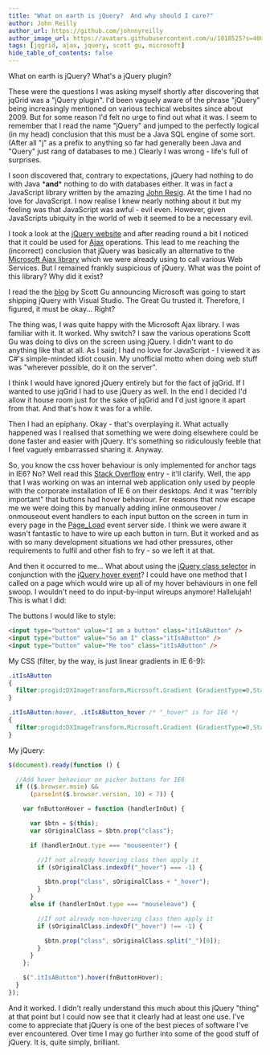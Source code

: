 ```yaml
---
title: "What on earth is jQuery?  And why should I care?"
author: John Reilly
author_url: https://github.com/johnnyreilly
author_image_url: https://avatars.githubusercontent.com/u/1010525?s=400&u=294033082cfecf8ad1645b4290e362583b33094a&v=4
tags: [jqgrid, ajax, jquery, scott gu, microsoft]
hide_table_of_contents: false
---
```

What on earth is jQuery? What's a jQuery plugin?

 These were the questions I was asking myself shortly after discovering that jqGrid was a "jQuery plugin". I'd been vaguely aware of the phrase "jQuery" being increasingly mentioned on various techical websites since about 2009. But for some reason I'd felt no urge to find out what it was. I seem to remember that I read the name "jQuery" and jumped to the perfectly logical (in my head) conclusion that this must be a Java SQL engine of some sort. (After all "j" as a prefix to anything so far had generally been Java and "Query" just rang of databases to me.) Clearly I was wrong - life's full of surprises.

I soon discovered that, contrary to expectations, jQuery had nothing to do with Java \***and**\* nothing to do with databases either. It was in fact a JavaScript library written by the amazing [John Resig](<http://ejohn.org/about/>). At the time I had no love for JavaScript. I now realise I knew nearly nothing about it but my feeling was that JavaScript was awful - evil even. However, given JavaScripts ubiquity in the world of web it seemed to be a necessary evil.

I took a look at the [jQuery website](<http://jquery.com/>) and after reading round a bit I noticed that it could be used for [Ajax](<http://en.wikipedia.org/wiki/Ajax_%28programming%29>) operations. This lead to me reaching the (incorrect) conclusion that jQuery was basically an alternative to the [Microsoft Ajax library](<http://en.wikipedia.org/wiki/ASP.NET_AJAX#Microsoft_Ajax_Library>) which we were already using to call various Web Services. But I remained frankly suspicious of jQuery. What was the point of this library? Why did it exist?

I read the the [blog](<http://weblogs.asp.net/scottgu/archive/2008/09/28/jquery-and-microsoft.aspx>) by Scott Gu announcing Microsoft was going to start shipping jQuery with Visual Studio. The Great Gu trusted it. Therefore, I figured, it must be okay... Right?

The thing was, I was quite happy with the Microsoft Ajax library. I was familiar with it. It worked. Why switch? I saw the various operations Scott Gu was doing to divs on the screen using jQuery. I didn't want to do anything like that at all. As I said; I had no love for JavaScript - I viewed it as C#'s simple-minded idiot cousin. My unofficial motto when doing web stuff was "wherever possible, do it on the server".

I think I would have ignored jQuery entirely but for the fact of jqGrid. If I wanted to use jqGrid I had to use jQuery as well. In the end I decided I'd allow it house room just for the sake of jqGrid and I'd just ignore it apart from that. And that's how it was for a while.

Then I had an epiphany. Okay - that's overplaying it. What actually happened was I realised that something we were doing elsewhere could be done faster and easier with jQuery. It's something so ridiculously feeble that I feel vaguely embarrassed sharing it. Anyway.

So, you know the css hover behaviour is only implemented for anchor tags in IE6? No? Well read this [Stack Overflow](<http://stackoverflow.com/questions/36605/ie-6-css-hover-non-anchor-tag>) entry - it'll clarify. Well, the app that I was working on was an internal web application only used by people with the corporate installation of IE 6 on their desktops. And it was "terribly important" that buttons had hover behaviour. For reasons that now escape me we were doing this by manually adding inline onmouseover / onmouseout event handlers to each input button on the screen in turn in every page in the [Page\_Load](<http://msdn.microsoft.com/en-us/library/ms178472.aspx>) event server side. I think we were aware it wasn't fantastic to have to wire up each button in turn. But it worked and as with so many development situations we had other pressures, other requirements to fulfil and other fish to fry - so we left it at that.

And then it occurred to me... What about using the [jQuery class selector](<http://api.jquery.com/class-selector/>) in conjunction with the [jQuery hover event](<http://api.jquery.com/hover/>)? I could have one method that I called on a page which would wire up all of my hover behaviours in one fell swoop. I wouldn't need to do input-by-input wireups anymore! Hallelujah! This is what I did:

The buttons I would like to style:

```html
<input type="button" value="I am a button" class="itIsAButton" />
<input type="button" value="So am I" class="itIsAButton" />
<input type="button" value="Me too" class="itIsAButton" />
```

My CSS (filter, by the way, is just linear gradients in IE 6-9):

```css
.itIsAButton
{
  filter:progid:DXImageTransform.Microsoft.Gradient (GradientType=0,StartColorStr='#ededed',EndColorStr='#cdcdcd');   
}

.itIsAButton:hover, .itIsAButton_hover /* "_hover" is for IE6 */
{
  filter:progid:DXImageTransform.Microsoft.Gradient (GradientType=0,StartColorStr='#f6f6f6',EndColorStr='#efefef');   
}
```

My jQuery:

```js
$(document).ready(function () {

  //Add hover behaviour on picker buttons for IE6
  if (($.browser.msie) && 
      (parseInt($.browser.version, 10) < 7)) {

    var fnButtonHover = function (handlerInOut) {

      var $btn = $(this);
      var sOriginalClass = $btn.prop("class");

      if (handlerInOut.type === "mouseenter") {

        //If not already hovering class then apply it
        if (sOriginalClass.indexOf("_hover") === -1) {

          $btn.prop("class", sOriginalClass + "_hover");
        }
      }
      else if (handlerInOut.type === "mouseleave") {

        //If not already non-hovering class then apply it
        if (sOriginalClass.indexOf("_hover") !== -1) {

          $btn.prop("class", sOriginalClass.split("_")[0]);
        }
      }
    };

    $(".itIsAButton").hover(fnButtonHover);
  }
});
```

And it worked. I didn't really understand this much about this jQuery "thing" at that point but I could now see that it clearly had at least one use. I've come to appreciate that jQuery is one of the best pieces of software I've ever encountered. Over time I may go further into some of the good stuff of jQuery. It is, quite simply, brilliant.



